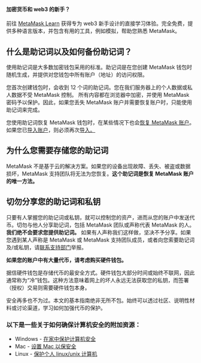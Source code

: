 
#### 加密货币和 web3 的新手？


前往 [MetaMask Learn](https://learn.metamask.io/) 获得专为 web3 新手设计的直接学习体验。完全免费，提供多种语言版本，并包含有用的工具，例如模拟，帮助您熟悉 MetaMask。



什么是助记词以及如何备份助记词？
----------------


使用助记词是大多数加密钱包采用的标准。助记词是在您创建 MetaMask 钱包时随机生成，并提供对您钱包中所有账户（地址）的访问权限。


您首次创建钱包时，会收到 12 个词的助记词。您在我们服务器上的个人数据或私人数据不受 MetaMask 控制。 所有内容都在浏览器中加密，并使用 MetaMask 密码予以保护。因此，如果您丢失 MetaMask 账户并需要恢复账户时，只能使用助记词来完成。


您使用助记词恢复 MetaMask 钱包时，在某些情况下也会[恢复 MetaMask 账户](https://metamask.zendesk.com/hc/en-us/articles/360015489271)。如果您已[导入账户](https://metamask.zendesk.com/hc/en-us/articles/360015289932-What-are-imported-accounts-)，则必须再次[导入。](https://metamask.zendesk.com/hc/en-us/articles/360015489331)


为什么您需要存储您的助记词
-------------


MetaMask 不是基于云的解决方案。如果您的设备出现故障、丢失、被盗或数据损坏，MetaMask 支持团队将无法为您恢复。**这个助记词是恢复 MetaMask 账户的唯一方法。**


切勿分享您的助记词和私钥
------------


只要有人掌握您的助记词或私钥，就可以控制您的资产，进而从您的账户中发送代币。切勿与他人分享助记词，包括 MetaMask 团队或声称代表 MetaMask 的人。**我们绝不会要求您提供助记词。** 如果有人声称我们这样做，坚决不予分享。如果您遇到某人声称是 MetaMask 或 MetaMask 支持团队成员，或者向您索要助记词及/或私钥，请[联系支持部门](https://metamask.zendesk.com/hc/en-us/articles/360058969391)举报。


**如果您的账户中有大量代币，请考虑购买硬件钱包。**


据信硬件钱包是存储代币的最安全方式。硬件钱包大部分时间或始终不联网，因此通常称为“冷”钱包。这种方法意味着网上的坏人永远无法获取您的私钥，而签署（授权）交易则需要硬件钱包本身。


安全再多也不为过。本文的基本指南绝非无所不包。始终可以透过社区、说明性材料或讨论渠道，学习如何加强代币的保护。


### 以下是一些关于如何确保计算机安全的附加资源：


* Windows - [在家中保护计算机安全](https://support.microsoft.com/en-us/windows/keep-your-computer-secure-at-home-c348f24f-a4f0-de5d-9e4a-e0fc156ab221)
* Mac - [设置 Mac 以保安全](https://support.apple.com/en-in/guide/mac-help/flvlt003/mac)
* Linux - [保护个人 linux/unix 计算机](https://safecomputing.umich.edu/protect-yourself/secure-your-devices/personal-computer/linuxunix)
